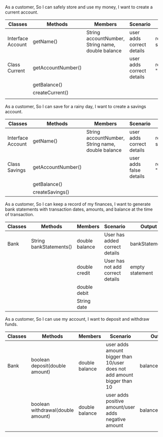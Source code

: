 As a customer,
So I can safely store and use my money,
I want to create a current account.

| Classes           | Methods            | Members                                           | Scenario                  | Output            |
|-------------------|--------------------|---------------------------------------------------|---------------------------|-------------------|
| Interface Account | getName()          | String accountNumber, String name, double balance | user adds correct details | returns statement |
| Class Current     | getAccountNumber() |                                                   | user adds correct details | returns "";       |
|                   | getBalance()       |                                                   |                           |                   |
|                   | createCurrent()    |                                                   |                           |                   |
|                   |                    |                                                   |                           |                   |



As a customer,
So I can save for a rainy day,
I want to create a savings account.

| Classes           | Methods            | Members                                            | Scenario                  | Output            |
|-------------------|--------------------|----------------------------------------------------|---------------------------|-------------------|
| Interface Account | getName()          | String accountNumber, String name, double balance  | user adds correct details | returns statement |
| Class Savings     | getAccountNumber() |                                                    | user adds false details   | returns "";       |
|                   | getBalance()       |                                                    |                           |                   |
|                   | createSavings()    |                                                    |                           |                   |

As a customer,
So I can keep a record of my finances,
I want to generate bank statements with transaction dates, amounts, and balance at the time of transaction.

| Classes | Methods                 | Members        | Scenario                         | Output          |
|---------|-------------------------|----------------|----------------------------------|-----------------|
| Bank    | String bankStatements() | double balance | User has added correct details   | bankStatements  |
|         |                         | double credit  | User has not add correct details | empty statement |
|         |                         | double debit   |                                  |                 |
|         |                         | String date    |                                  |                 |

As a customer,
So I can use my account,
I want to deposit and withdraw funds.

| Classes | Methods                           | Members        | Scenario                                                                | Output          |
|---------|-----------------------------------|----------------|-------------------------------------------------------------------------|-----------------|
| Bank    | boolean deposit(double amount)    | double balance | user adds amount bigger than 10/user does not add amount bigger than 10 | balance/balance |
|         | boolean withdrawal(double amount) | double balance | user adds positive amount/user adds negative amount                     | balance/balance |
|         |                                   |                |                                                                         |                 |
